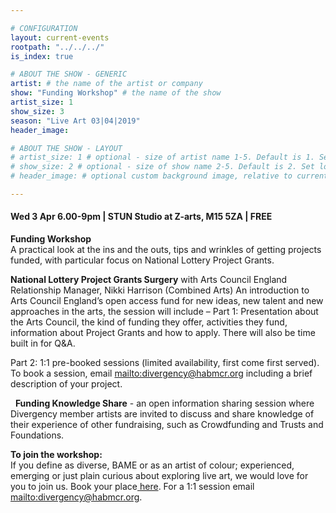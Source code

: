 ```yaml
---

# CONFIGURATION
layout: current-events
rootpath: "../../../"
is_index: true

# ABOUT THE SHOW - GENERIC
artist: # the name of the artist or company
show: "Funding Workshop" # the name of the show
artist_size: 1
show_size: 3
season: "Live Art 03|04|2019"
header_image:

# ABOUT THE SHOW - LAYOUT
# artist_size: 1 # optional - size of artist name 1-5. Default is 1. Set longer names to lower values
# show_size: 2 # optional - size of show name 2-5. Default is 2. Set longer names to lower values
# header_image: # optional custom background image, relative to current page

---
```

 
#### Wed 3 Apr 6.00-9pm  | STUN Studio at Z-arts, M15 5ZA | FREE        
     
**Funding Workshop**      
A practical look at the ins and the outs, tips and wrinkles of getting projects funded, with particular focus on National Lottery Project Grants.      
  
**National Lottery Project Grants Surgery** with Arts Council England  Relationship Manager, Nikki Harrison (Combined Arts)
An introduction to Arts Council England’s open access fund for new ideas, new talent and new approaches in the arts, the session will include –
Part 1: Presentation about the Arts Council, the kind of funding they offer, activities they fund, information about Project Grants and how to apply. There will also be time built in for Q&A.       

Part 2: 1:1 pre-booked sessions (limited availability, first come first served). To book a session, email <mailto:divergency@habmcr.org> including a brief description of your project.      
   
 
**Funding Knowledge Share** - an open information sharing session where Divergency member artists are invited to discuss and share knowledge of their experience of other fundraising, such as Crowdfunding and Trusts and Foundations.     
  
**To join the workshop:**       
If you define as diverse, BAME or as an artist of colour; experienced, emerging or just plain curious about exploring live art, we would love for you to join us. Book your place<a href="https://www.eventbrite.co.uk/e/divergency-funding-workshop-tickets-59051713264"> here</a>.  For a 1:1 session email <mailto:divergency@habmcr.org>.      

                    
    

